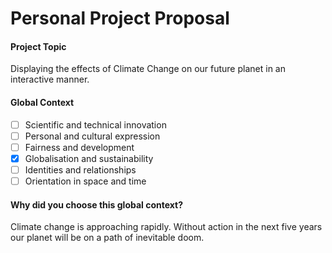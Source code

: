 # Personal Project Proposal

#### Project Topic

Displaying the effects of Climate Change on our future planet in an interactive manner.

#### Global Context

* [ ] Scientific and technical innovation
* [ ] Personal and cultural expression
* [ ] Fairness and development
* [x] Globalisation and sustainability
* [ ] Identities and relationships
* [ ] Orientation in space and time

#### Why did you choose this global context?

Climate change is approaching rapidly. Without action in the next five years our planet will be on a path of inevitable doom.

